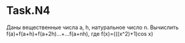 # Task.N4
Даны вещественные числа a, h, натуральное число n. Вычислить   f(a)+f(a+h)+f(a+2h)...+...f(a+nh), где f(x)=(((x^2)+1)cos x)
